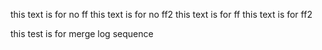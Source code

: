this text is for no ff
this text is for no ff2
this text is for ff
this text is for ff2

this test is for merge log sequence